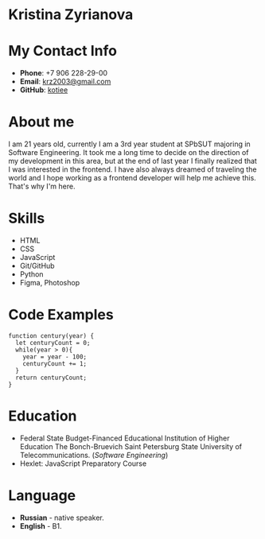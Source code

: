 # Kristina Zyrianova
# My Contact Info 
- **Phone**: +7 906 228-29-00
- **Email**: krz2003@gmail.com
- **GitHub**: [kotiee](https://github.com/kotiee)

# About me
I am 21 years old, currently I am a 3rd year student at SPbSUT majoring in Software Engineering. It took me a long time to decide on the direction of my development in this area, but at the end of last year I finally realized that I was interested in the frontend. I have also always dreamed of traveling the world and I hope working as a frontend developer will help me achieve this.  That's why I'm here.

# Skills
- HTML
- CSS
- JavaScript
- Git/GitHub
- Python
- Figma, Photoshop

# Code Examples
```
function century(year) {
  let centuryCount = 0;
  while(year > 0){
    year = year - 100;
    centuryCount += 1;
  }
  return centuryCount;
}
```
# Education
- Federal State Budget-Financed Educational Institution of Higher Education The Bonch-Bruevich Saint Petersburg State University of Telecommunications. (*Software Engineering*)
- Hexlet: JavaScript Preparatory Course

# Language
- **Russian** - native speaker.
- **English** -  B1.